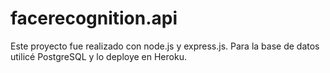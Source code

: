 # facerecognition.api

Este proyecto fue realizado con node.js y express.js.
Para la base de datos utilicé PostgreSQL y lo deploye en Heroku.
